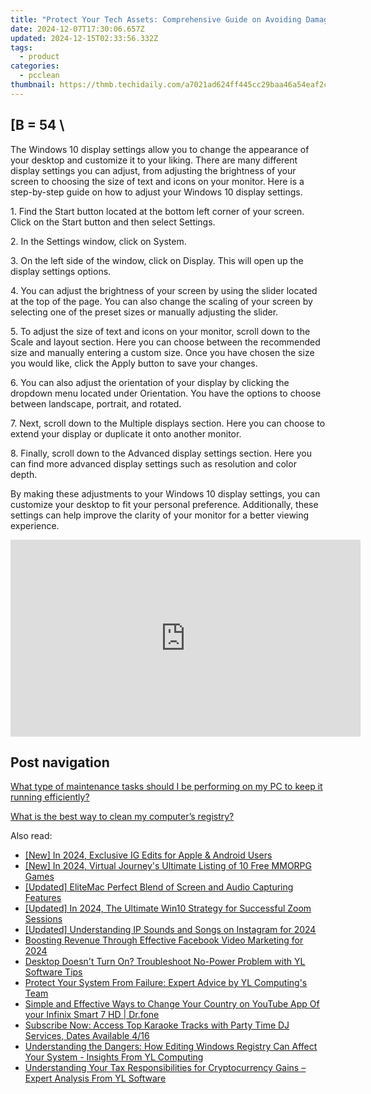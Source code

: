 ```yaml
---
title: "Protect Your Tech Assets: Comprehensive Guide on Avoiding Damage From Static Electricity by YL Experts"
date: 2024-12-07T17:30:06.657Z
updated: 2024-12-15T02:33:56.332Z
tags:
  - product
categories:
  - pcclean
thumbnail: https://thmb.techidaily.com/a7021ad624ff445cc29baa46a54eaf2cd9c23802b899b1042a541c20e9321a2f.jpg
---
```


## \[B = 54 \

The Windows 10 display settings allow you to change the appearance of your desktop and customize it to your liking. There are many different display settings you can adjust, from adjusting the brightness of your screen to choosing the size of text and icons on your monitor. Here is a step-by-step guide on how to adjust your Windows 10 display settings. 

1\. Find the Start button located at the bottom left corner of your screen. Click on the Start button and then select Settings.

2\. In the Settings window, click on System.

3\. On the left side of the window, click on Display. This will open up the display settings options. 

4\. You can adjust the brightness of your screen by using the slider located at the top of the page. You can also change the scaling of your screen by selecting one of the preset sizes or manually adjusting the slider.

5\. To adjust the size of text and icons on your monitor, scroll down to the Scale and layout section. Here you can choose between the recommended size and manually entering a custom size. Once you have chosen the size you would like, click the Apply button to save your changes.

6\. You can also adjust the orientation of your display by clicking the dropdown menu located under Orientation. You have the options to choose between landscape, portrait, and rotated.

7\. Next, scroll down to the Multiple displays section. Here you can choose to extend your display or duplicate it onto another monitor.

8\. Finally, scroll down to the Advanced display settings section. Here you can find more advanced display settings such as resolution and color depth. 

By making these adjustments to your Windows 10 display settings, you can customize your desktop to fit your personal preference. Additionally, these settings can help improve the clarity of your monitor for a better viewing experience.

<!-- affiliate ads begin -->
<iframe width="560" height="315" src="https://www.youtube.com/embed/KF793jv1LIc?si=fJOogQJ2f8JUfTzZ" title="YouTube video player" frameborder="0" allow="accelerometer; autoplay; clipboard-write; encrypted-media; gyroscope; picture-in-picture; web-share" referrerpolicy="strict-origin-when-cross-origin" allowfullscreen></iframe>
<!-- affiliate ads end -->

## Post navigation

[What type of maintenance tasks should I be performing on my PC to keep it running efficiently?](https://tools.techidaily.com/pcclean/products/)

[What is the best way to clean my computer’s registry?](https://tools.techidaily.com/pcclean/products/)

<ins class="adsbygoogle"
     style="display:block"
     data-ad-format="autorelaxed"
     data-ad-client="ca-pub-7571918770474297"
     data-ad-slot="1223367746"></ins>

<ins class="adsbygoogle"
     style="display:block"
     data-ad-client="ca-pub-7571918770474297"
     data-ad-slot="8358498916"
     data-ad-format="auto"
     data-full-width-responsive="true"></ins>

<span class="atpl-alsoreadstyle">Also read:</span>
<div><ul>
<li><a href="https://instagram-clips.techidaily.com/new-in-2024-exclusive-ig-edits-for-apple-and-android-users/"><u>[New] In 2024, Exclusive IG Edits for Apple & Android Users</u></a></li>
<li><a href="https://screen-video-capture.techidaily.com/new-in-2024-virtual-journeys-ultimate-listing-of-10-free-mmorpg-games/"><u>[New] In 2024, Virtual Journey's Ultimate Listing of 10 Free MMORPG Games</u></a></li>
<li><a href="https://digital-screen-recording.techidaily.com/updated-elitemac-perfect-blend-of-screen-and-audio-capturing-features/"><u>[Updated] EliteMac Perfect Blend of Screen and Audio Capturing Features</u></a></li>
<li><a href="https://fox-boxes.techidaily.com/updated-in-2024-the-ultimate-win10-strategy-for-successful-zoom-sessions/"><u>[Updated] In 2024, The Ultimate Win10 Strategy for Successful Zoom Sessions</u></a></li>
<li><a href="https://instagram-clips.techidaily.com/updated-understanding-ip-sounds-and-songs-on-instagram-for-2024/"><u>[Updated] Understanding IP Sounds and Songs on Instagram for 2024</u></a></li>
<li><a href="https://facebook-videos.techidaily.com/boosting-revenue-through-effective-facebook-video-marketing-for-2024/"><u>Boosting Revenue Through Effective Facebook Video Marketing for 2024</u></a></li>
<li><a href="https://win-updates.techidaily.com/desktop-doesnt-turn-on-troubleshoot-no-power-problem-with-yl-software-tips/"><u>Desktop Doesn't Turn On? Troubleshoot No-Power Problem with YL Software Tips</u></a></li>
<li><a href="https://win-updates.techidaily.com/protect-your-system-from-failure-expert-advice-by-yl-computings-team/"><u>Protect Your System From Failure: Expert Advice by YL Computing's Team</u></a></li>
<li><a href="https://location-social.techidaily.com/simple-and-effective-ways-to-change-your-country-on-youtube-app-of-your-infinix-smart-7-hd-drfone-by-drfone-virtual-android/"><u>Simple and Effective Ways to Change Your Country on YouTube App Of your Infinix Smart 7 HD | Dr.fone</u></a></li>
<li><a href="https://win-updates.techidaily.com/subscribe-now-access-top-karaoke-tracks-with-party-time-dj-services-dates-available-416/"><u>Subscribe Now: Access Top Karaoke Tracks with Party Time DJ Services, Dates Available 4/16</u></a></li>
<li><a href="https://win-updates.techidaily.com/understanding-the-dangers-how-editing-windows-registry-can-affect-your-system-insights-from-yl-computing/"><u>Understanding the Dangers: How Editing Windows Registry Can Affect Your System - Insights From YL Computing</u></a></li>
<li><a href="https://win-updates.techidaily.com/understanding-your-tax-responsibilities-for-cryptocurrency-gains-expert-analysis-from-yl-software/"><u>Understanding Your Tax Responsibilities for Cryptocurrency Gains – Expert Analysis From YL Software</u></a></li>
</ul></div>

